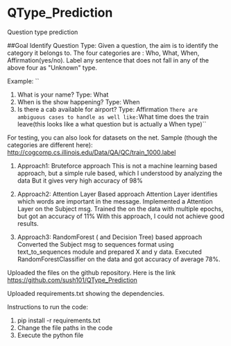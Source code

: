 # QType_Prediction
Question type prediction

##Goal
Identify Question Type: Given a question, the aim is to identify the category it belongs to. The four categories are : Who, What, When, Affirmation(yes/no).
Label any sentence that does not fall in any of the above four as "Unknown" type.

Example:
``
1. What is your name? Type: What
2. When is the show happening? Type: When
3. Is there a cab available for airport? Type: Affirmation
``
There are ambiguous cases to handle as well like:
``What time does the train leave(this looks like a what question but is actually a When type)``


For testing, you can also look for datasets on the net. Sample (though the categories are different here): http://cogcomp.cs.illinois.edu/Data/QA/QC/train_1000.label

1) Approach1: Bruteforce approach 
  This is not a machine learning based approach, but a simple rule based, which I understood by analyzing the data
  But it gives very high accuracy of 98%
  
2) Approach2: Attention Layer Based approach 
	Attention Layer identifies which words are important in the message. Implemented a Attention Layer on the Subject msg. 
	Trained the on the data with multiple epochs, but got an accuracy of 11%
	With this approach, I could not achieve good results.

3) Approach3: RandomForest ( and Decision Tree) based approach
  Converted the Subject msg to sequences format using text_to_sequences module and prepared X and y data.
  Executed RandomForestClassifier on the data and got accuracy of average 78%.
  
  
Uploaded the files on the github repository. Here is the link https://github.com/sush101/QType_Prediction

Uploaded requirements.txt showing the dependencies.

Instructions to run the code:
1) pip install -r requirements.txt
2) Change the file paths in the code 
3) Execute the python file
